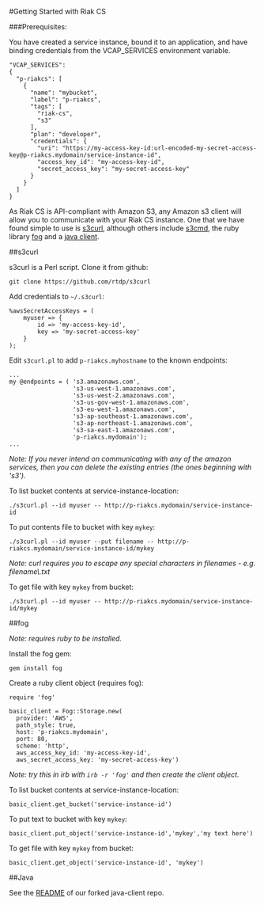 #Getting Started with Riak CS

###Prerequisites:

You have created a service instance, bound it to an application, and have binding credentials from the VCAP_SERVICES environment variable.
```
"VCAP_SERVICES":
{
  "p-riakcs": [
    {
      "name": "mybucket",
      "label": "p-riakcs",
      "tags": [
        "riak-cs",
        "s3"
      ],
      "plan": "developer",
      "credentials": {
        "uri": "https://my-access-key-id:url-encoded-my-secret-access-key@p-riakcs.mydomain/service-instance-id",
        "access_key_id": "my-access-key-id",
        "secret_access_key": "my-secret-access-key"
      }
    }
  ]
}
```
As Riak CS is API-compliant with Amazon S3, any Amazon s3 client will allow you to communicate with your Riak CS instance. One that we have found simple to use is [s3curl](https://github.com/rtdp/s3curl), although others include [s3cmd](http://s3tools.org/s3cmd), the ruby library [fog](http://fog.io/) and a [java client](https://github.com/cloudfoundry-incubator/riakcs-java-client).

##s3curl

s3curl is a Perl script. Clone it from github:

`git clone https://github.com/rtdp/s3curl`

Add credentials to `~/.s3curl`:
```
%awsSecretAccessKeys = (
    myuser => {
        id => 'my-access-key-id',
        key => 'my-secret-access-key'
    }
);
```

Edit `s3curl.pl` to add `p-riakcs.myhostname` to the known endpoints:

```
...
my @endpoints = ( 's3.amazonaws.com',
                  's3-us-west-1.amazonaws.com',
                  's3-us-west-2.amazonaws.com',
                  's3-us-gov-west-1.amazonaws.com',
                  's3-eu-west-1.amazonaws.com',
                  's3-ap-southeast-1.amazonaws.com',
                  's3-ap-northeast-1.amazonaws.com',
                  's3-sa-east-1.amazonaws.com',
                  'p-riakcs.mydomain');
...
```
*Note: If you never intend on communicating with any of the amazon services, then you can delete the existing entries (the ones beginning with 's3').*

To list bucket contents at service-instance-location:

`./s3curl.pl --id myuser -- http://p-riakcs.mydomain/service-instance-id`

To put contents file to bucket with key `mykey`:

`./s3curl.pl --id myuser --put filename -- http://p-riakcs.mydomain/service-instance-id/mykey`

*Note: curl requires you to escape any special characters in filenames - e.g. filename\\.txt*

To get file with key `mykey` from bucket:

`./s3curl.pl --id myuser -- http://p-riakcs.mydomain/service-instance-id/mykey`

##fog

*Note: requires ruby to be installed.*

Install the fog gem:

`gem install fog`

Create a ruby client object (requires fog):

```
require 'fog'

basic_client = Fog::Storage.new(
  provider: 'AWS',
  path_style: true,
  host: 'p-riakcs.mydomain',
  port: 80,
  scheme: 'http',
  aws_access_key_id: 'my-access-key-id',
  aws_secret_access_key: 'my-secret-access-key')
```
*Note: try this in irb with `irb -r 'fog'` and then create the client object.*

To list bucket contents at service-instance-location:

`basic_client.get_bucket('service-instance-id')`

To put text to bucket with key `mykey`:

`basic_client.put_object('service-instance-id','mykey','my text here')`

To get file with key `mykey` from bucket:

`basic_client.get_object('service-instance-id', 'mykey')`

##Java

See the [README](https://github.com/cloudfoundry-incubator/riakcs-java-client/blob/master/README.md) of our forked java-client repo.
